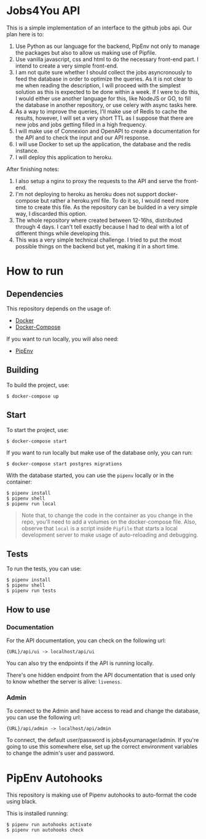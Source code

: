 # Jobs4You API

This is a simple implementation of an interface to the github jobs api. Our plan here is to:

1. Use Python as our language for the backend, PipEnv not only to manage the packages but also to allow us making use of Pipfile.
2. Use vanilla javascript, css and html to do the necessary front-end part. I intend to create a very simple front-end.
3. I am not quite sure whether I should collect the jobs asyncronously to feed the database in order to optimize the queries. As it is not clear to me when reading the description, I will proceed with the simplest solution as this is expected to be done within a week. If I were to do this, I would either use another language for this, like NodeJS or GO, to fill the database in another repository, or use celery with async tasks here. 
4. As a way to improve the queries, I'll make use of Redis to cache the results, however, I will set a very short TTL as I suppose that there are new jobs and jobs getting filled in a high frequency. 
5. I will make use of Connexion and OpenAPI to create a documentation for the API and to check the input and our API response.
6. I will use Docker to set up the application, the database and the redis instance.
7. I will deploy this application to heroku. 

After finishing notes:
1. I also setup a nginx to proxy the requests to the API and serve the front-end.
2. I'm not deploying to heroku as heroku does not support docker-compose but rather a heroku.yml file. To do it so, I would need more time to create this file. As the repository can be builded in a very simple way, I discarded this option.
3. The whole repository where created between 12-16hs, distributed through 4 days. I can't tell exactly because I had to deal with a lot of different things while developing this.
4. This was a very simple technical challenge. I tried to put the most possible things on the backend but yet, making it in a short time. 

# How to run

## Dependencies

This repository depends on the usage of:
- [Docker](https://docs.docker.com/engine/install/) 
- [Docker-Compose](https://docs.docker.com/compose/install/)

If you want to run locally, you will also need:
- [PipEnv](https://pipenv-fork.readthedocs.io/en/latest/install.html#installing-pipenv)

## Building

To build the project, use:
```shell
$ docker-compose up
```

## Start

To start the project, use:
```shell
$ docker-compose start
```

If you want to run locally but make use of the database only, you can run:

```shell
$ docker-compose start postgres migrations
```
With the database started, you can use the `pipenv` locally or in the container:

```shell
$ pipenv install
$ pipenv shell
$ pipenv run local
```
> Note that, to change the code in the container as you change in the repo, you'll need to add a volumes on the docker-compose file.
> Also, observe that `local` is a script inside `Pipfile` that starts a local development server to make usage of auto-reloading and debugging.

## Tests

To run the tests, you can use:

```shell
$ pipenv install
$ pipenv shell
$ pipenv run tests
```

## How to use

### Documentation

For the API documentation, you can check on the following url:

```
{URL}/api/ui -> localhost/api/ui
```
You can also try the endpoints if the API is running locally. 

There's one hidden endpoint from the API documentation that is used only to know whether the server is alive: `liveness`.

### Admin

To connect to the Admin and have access to read and change the database, you can use the following url:
```
{URL}/api/admin -> localhost/api/admin
```
To connect, the default user/password is jobs4youmanager/admin. If you're going to use this somewhere else, set up the correct environment variables to change the admin's user and password.

# PipEnv Autohooks

This repository is making use of Pipenv autohooks to auto-format the code using black. 

This is installed running:
```shell
$ pipenv run autohooks activate
$ pipenv run autohooks check
```
